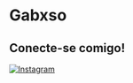 # Gabxso

## Conecte-se comigo!
[![Instagram](https://img.shields.io/badge/Instagram-000?style=for-the-badge&logo=instagram)](https://www.instagram.com/gabxso/)


